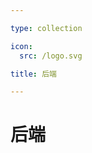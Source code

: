 ```yaml
---

type: collection

icon:
  src: /logo.svg

title: 后端

---
```


# 后端

<ShowBreadcrumb />

<ShowResources />
